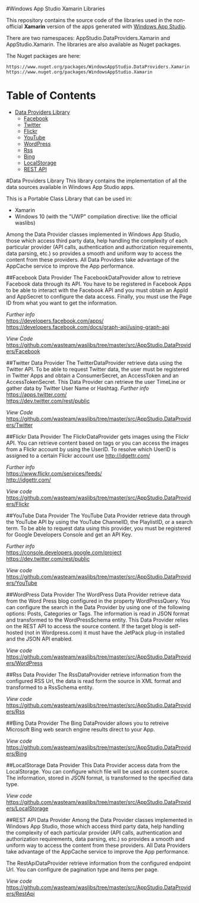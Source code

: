 #Windows App Studio Xamarin Libraries

This repository contains the source code of the libraries used in the non-official **Xamarin** version of the apps generated with [Windows App Studio](http://appstudio.windows.com).

There are two namespaces: AppStudio.DataProviders.Xamarin and AppStudio.Xamarin. The libraries are also available as Nuget packages. 

The Nuget packages are here:
```
https://www.nuget.org/packages/WindowsAppStudio.DataProviders.Xamarin
https://www.nuget.org/packages/WindowsAppStudio.Xamarin
```

# Table of Contents <a name="table-of-contents"><a>
- [Data Providers Library](#data-providers)
    - [Facebook](#facebook)
    - [Twitter](#twitter)
    - [Flickr](#flickr)
    - [YouTube](#youtube)
    - [WordPress](#wordpress)
    - [Rss](#rss)
    - [Bing](#bing)
    - [LocalStorage](#local-storage)
    - [REST API](#rest-api)

#Data Providers Library <a name="data-providers"></a>
This library contains the implementation of all the data sources available in 
Windows App Studio apps.

This is a Portable Class Library that can be used in:
- Xamarin
- Windows 10 (with the "UWP" compilation directive: like the official waslibs)

Among the Data Provider classes implemented in Windows App Studio, those which access third party data, help handling the complexity of each particular provider (API calls, authentication and authorization requirements, data parsing, etc.) so provides a smooth and uniform way to access the content from these providers.  All Data Providers take advantage of the AppCache service to improve the App performance.

##Facebook Data Provider <a name="facebook"></a> 
The FacebookDataProvider allow to retrieve Facebook data through its API. You have to be registered in Facebook Apps to be able to interact with the Facebook API and you must obtain an AppId and AppSecret to configure the data access. Finally, you must use the Page ID from what you want to get the information.

*Further info*  
https://developers.facebook.com/apps/  
https://developers.facebook.com/docs/graph-api/using-graph-api  

*View Code*  
https://github.com/wasteam/waslibs/tree/master/src/AppStudio.DataProviders/Facebook  

##Twitter Data Provider <a name="twitter"></a>
The TwitterDataProvider retrieve data using the Twitter API. To be able to request Twitter data, the user must be registered in Twitter Apps and obtain a ConsumerSecret, an AccessToken and an AccessTokenSecret. This Data Provider can retrieve the user TimeLine or gather data by Twitter User Name or Hashtag.
*Further info*  
https://apps.twitter.com/  
https://dev.twitter.com/rest/public  

*View Code*  
https://github.com/wasteam/waslibs/tree/master/src/AppStudio.DataProviders/Twitter

##Flickr Data Provider <a name="flickr"></a>
The FlickrDataProvider gets images using the Flickr API. You can retrieve content based on tags or you can access the images from a Flickr account by using the UserID. To resolve which UserID is assigned to a certain Flickr account use http://idgettr.com/

*Further info*  
https://www.flickr.com/services/feeds/  
http://idgettr.com/  

*View code*  
https://github.com/wasteam/waslibs/tree/master/src/AppStudio.DataProviders/Flickr  

##YouTube Data Provider <a name="youtube"></a>
The YouTube Data Provider retrieve data through the YouTube API by using the YouTube ChannelID, the PlaylistID, or a search term. To be able to request data using this provider, you must be registered for Google Developers Console and get an API Key.

*Further info*  
https://console.developers.google.com/project
https://dev.twitter.com/rest/public

*View code*  
https://github.com/wasteam/waslibs/tree/master/src/AppStudio.DataProviders/YouTube

##WordPress Data Provider <a name="wordpress"></a>
The WordPress Data Provider retrieve data from the Word Press blog configured in the property WordPressQuery. You can configure the search in the Data Provider by using one of the following options: Posts, Categories or Tags. The information is read in JSON format and transformed to the WordPressSchema entity. This Data Provider relies on the REST API to access the source content. If the target blog is self-hosted (not in Wordpress.com) it must have the JetPack plug-in installed and the JSON API enabled.

*View code*  
https://github.com/wasteam/waslibs/tree/master/src/AppStudio.DataProviders/WordPress

##Rss Data Provider <a name="rss"></a>
The RssDataProvider retrieve information from the configured RSS Url, the data is read form the source in XML format and transformed to a RssSchema entity.

*View code*  
https://github.com/wasteam/waslibs/tree/master/src/AppStudio.DataProviders/Rss

##Bing Data Provider <a name="bing"></a>
The Bing DataProvider allows you to retreive Microsoft Bing web search engine results direct to your App.

*View code*  
https://github.com/wasteam/waslibs/tree/master/src/AppStudio.DataProviders/Bing

##LocalStorage Data Provider <a name="local-storage"></a>
This Data Provider access data from the LocalStorage. You can configure which file will be used as content source. The information, stored in JSON format, is transformed to the specified data type.

*View code*  
https://github.com/wasteam/waslibs/tree/master/src/AppStudio.DataProviders/LocalStorage

##REST API Data Provider <a name="rest-api"></a>
Among the Data Provider classes implemented in Windows App Studio, those which access third party data, help handling the complexity of each particular provider (API calls, authentication and authorization requirements, data parsing, etc.) so provides a smooth and uniform way to access the content from these providers.  All Data Providers take advantage of the AppCache service to improve the App performance.

The RestApiDataProvider retrieve information from the configured endpoint Url. You can configure de pagination type and items per page.

*View code*  
https://github.com/wasteam/waslibs/tree/master/src/AppStudio.DataProviders/RestApi

